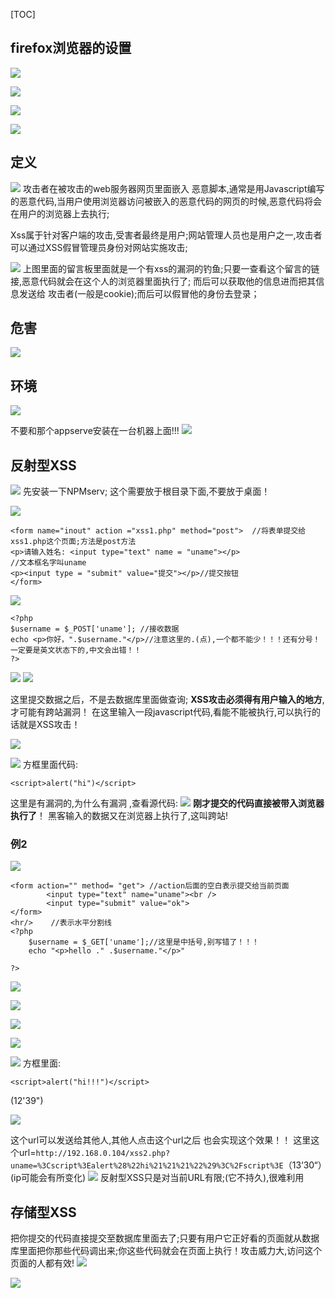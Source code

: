 [TOC]

## firefox浏览器的设置

![]((21)XSS攻击基础_files/020ecb43-a11b-47c4-a399-54dae5b06fcc.png)

![]((21)XSS攻击基础_files/81bcd193-d18e-47d7-8594-fc6b40443176.png)

![]((21)XSS攻击基础_files/9249733d-ae49-47e8-934b-82e0fa594bc8.png)

![]((21)XSS攻击基础_files/ba71e827-2c23-4b43-84c5-73cea4ac9270.png)
## 定义

![]((21)XSS攻击基础_files/af935d63-c8e7-4344-aa0c-ccc729811249.jpg)
攻击者在被攻击的web服务器网页里面嵌入 恶意脚本,通常是用Javascript编写的恶意代码,当用户使用浏览器访问被嵌入的恶意代码的网页的时候,恶意代码将会在用户的浏览器上去执行;

Xss属于针对客户端的攻击,受害者最终是用户;网站管理人员也是用户之一,攻击者可以通过XSS假冒管理员身份对网站实施攻击;

![]((21)XSS攻击基础_files/debab41e-ce48-4bdc-aa88-8872e2e05595.jpg)
上图里面的留言板里面就是一个有xss的漏洞的钓鱼;只要一查看这个留言的链接,恶意代码就会在这个人的浏览器里面执行了;
而后可以获取他的信息进而把其信息发送给 攻击者(一般是cookie);而后可以假冒他的身份去登录；

## 危害


![]((21)XSS攻击基础_files/c28161aa-aac5-4b8e-a952-dc48fccd91ee.jpg)


## 环境
![]((21)XSS攻击基础_files/548c4c43-efeb-4bff-91e1-9469b68af5d7.jpg)

不要和那个appserve安装在一台机器上面!!!
![]((21)XSS攻击基础_files/249b04e2-882a-4370-aeeb-521c1037e19d.png)

## 反射型XSS
![]((21)XSS攻击基础_files/9a1d6e2f-9868-491d-8166-1d6490d93618.jpg)
先安装一下NPMserv;
这个需要放于根目录下面,不要放于桌面！

![]((21)XSS攻击基础_files/b4590c99-a22a-4070-8229-240746375d05.jpg)
```
<form name="inout" action ="xss1.php" method="post">  //将表单提交给xss1.php这个页面;方法是post方法
<p>请输入姓名: <input type="text" name = "uname"></p>
//文本框名字叫uname
<p><input type = "submit" value="提交"></p>//提交按钮
</form>
```
![]((21)XSS攻击基础_files/d188e78e-bef0-48e5-9336-613388372dcb.jpg)
```
<?php
$username = $_POST['uname']; //接收数据
echo <p>你好，".$username."</p>//注意这里的.(点),一个都不能少！！！还有分号！一定要是英文状态下的,中文会出错！！
?>
```
![]((21)XSS攻击基础_files/66918597-b050-4798-bc61-0b491bff774b.png)
![]((21)XSS攻击基础_files/d238eefd-bc26-415c-9049-89bdc7bcda8a.png)

这里提交数据之后，不是去数据库里面做查询;
**XSS攻击必须得有用户输入的地方**,才可能有跨站漏洞！
在这里输入一段javascript代码,看能不能被执行,可以执行的话就是XSS攻击！

![]((21)XSS攻击基础_files/871ec668-b0dc-4a41-8d15-e12fca8de465.png)

![]((21)XSS攻击基础_files/fbcc089c-99ee-46eb-b4ce-55cec7834e1e.png)
方框里面代码:
```
<script>alert("hi")</script>
```
这里是有漏洞的,为什么有漏洞 ,查看源代码:
![]((21)XSS攻击基础_files/16a936c8-49e6-41b8-ad66-082591a557b6.png)
**刚才提交的代码直接被带入浏览器执行了**！
黑客输入的数据又在浏览器上执行了,这叫跨站!
### 例2
![]((21)XSS攻击基础_files/4781a97e-86a0-48e5-abc7-799fde6549b7.jpg)
```
<form action="" method= "get"> //action后面的空白表示提交给当前页面
        <input type="text" name="uname"><br />
        <input type="submit" value="ok">
</form>
<hr/>    //表示水平分割线
<?php
    $username = $_GET['uname'];//这里是中括号,别写错了！！！
    echo "<p>hello ." .$username."</p>"

?>
```

![]((21)XSS攻击基础_files/ef9a1559-0712-4fc8-a674-af6d04deafe6.jpg)


![]((21)XSS攻击基础_files/b24c4879-8ff8-4bd3-a3fe-9d155730bbf7.jpg)

![]((21)XSS攻击基础_files/a3974b61-660f-48b9-b7a2-03c97bdf26dd.jpg)

![]((21)XSS攻击基础_files/cd35e107-fb56-4c90-8230-6ec36d392f73.png)

![]((21)XSS攻击基础_files/47795896-53e9-41ed-8ff7-c9524bf0d54e.jpg)
方框里面:
```
<script>alert("hi!!!")</script>
```
(12'39")

![]((21)XSS攻击基础_files/2a7fa0a9-458e-4f1e-b0e1-8c5debe8d2d0.png)

这个url可以发送给其他人,其他人点击这个url之后 也会实现这个效果！！
这里这个url=`http://192.168.0.104/xss2.php?uname=%3Cscript%3Ealert%28%22hi%21%21%21%22%29%3C%2Fscript%3E`（13‘30“）(ip可能会有所变化)
![]((21)XSS攻击基础_files/c36008d5-afe6-4b70-bd03-961cdc9e9fb4.jpg)
反射型XSS只是对当前URL有限;(它不持久),很难利用
## 存储型XSS
把你提交的代码直接提交至数据库里面去了;只要有用户它正好看的页面就从数据库里面把你那些代码调出来;你这些代码就会在页面上执行！攻击威力大,访问这个页面的人都有效!
![]((21)XSS攻击基础_files/39ac5c11-9478-4779-98c4-48ffc6f96bba.jpg)

![]((21)XSS攻击基础_files/3f76dfeb-72be-4eaa-8f93-dae287af3dd6.jpg)
